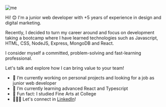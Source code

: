 ![me](https://res.cloudinary.com/dorpbnltc/image/upload/v1685904233/LinkedIn_Cover_wmysgb.png)

Hi! 😊 I'm a junior web developer with +5 years of experience in design and digital marketing.

Recently, I decided to turn my career around and focus on development taking a bootcamp where I have learned technologies such as Javascript, HTML, CSS, NodeJS, Express, MongoDB and React.

I consider myself a committed, problem-solving and fast-learning professional. 

Let's talk and explore how I can bring value to your team! 

- 🔭 I’m currently working on personal projects and looking for a job as junior web developer
- 🌱 I’m currently learning advanced React and Typescript
- 🎨 Fun fact: I studied Fine Arts at College
- 👩🏻‍💻 Let's connect in [LinkedIn](https://www.linkedin.com/in/sofiajimglez/)!



<!--
### Hi! 😊
**sofiajimglez/sofiajimglez** is a ✨ _special_ ✨ repository because its `README.md` (this file) appears on your GitHub profile.

Here are some ideas to get you started:

- 🔭 I’m currently working on ...
- 🌱 I’m currently learning ...
- 👯 I’m looking to collaborate on ...
- 🤔 I’m looking for help with ...
- 💬 Ask me about ...
- 📫 How to reach me: ...
- 😄 Pronouns: ...
- ⚡ Fun fact: ...
-->
